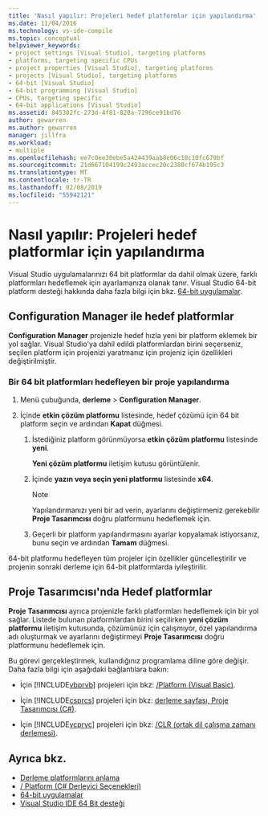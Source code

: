 ```yaml
---
title: 'Nasıl yapılır: Projeleri hedef platformlar için yapılandırma'
ms.date: 11/04/2016
ms.technology: vs-ide-compile
ms.topic: conceptual
helpviewer_keywords:
- project settings [Visual Studio], targeting platforms
- platforms, targeting specific CPUs
- project properties [Visual Studio], targeting platforms
- projects [Visual Studio], targeting platforms
- 64-bit [Visual Studio]
- 64-bit programming [Visual Studio]
- CPUs, targeting specific
- 64-bit applications [Visual Studio]
ms.assetid: 845302fc-273d-4f81-820a-7296ce91bd76
author: gewarren
ms.author: gewarren
manager: jillfra
ms.workload:
- multiple
ms.openlocfilehash: ee7c0ee30ebe5a424439aab8e06c18c10fc679bf
ms.sourcegitcommit: 21d667104199c2493accec20c2388cf674b195c3
ms.translationtype: MT
ms.contentlocale: tr-TR
ms.lasthandoff: 02/08/2019
ms.locfileid: "55942121"
---
```

# <a name="how-to-configure-projects-to-target-platforms"></a>Nasıl yapılır: Projeleri hedef platformlar için yapılandırma

Visual Studio uygulamalarınızı 64 bit platformlar da dahil olmak üzere, farklı platformları hedeflemek için ayarlamanıza olanak tanır. Visual Studio 64-bit platform desteği hakkında daha fazla bilgi için bkz. [64-bit uygulamalar](/dotnet/framework/64-bit-apps).

## <a name="target-platforms-with-the-configuration-manager"></a>Configuration Manager ile hedef platformlar

**Configuration Manager** projenizle hedef hızla yeni bir platform eklemek bir yol sağlar. Visual Studio'ya dahil edildi platformlardan birini seçerseniz, seçilen platform için projenizi yaratmanız için projeniz için özellikleri değiştirilmiştir.

### <a name="to-configure-a-project-to-target-a-64-bit-platform"></a>Bir 64 bit platformları hedefleyen bir proje yapılandırma

1.  Menü çubuğunda, **derleme** > **Configuration Manager**.

2.  İçinde **etkin çözüm platformu** listesinde, hedef çözümü için 64 bit platform seçin ve ardından **Kapat** düğmesi.

    1.  İstediğiniz platform görünmüyorsa **etkin çözüm platformu** listesinde **yeni**.

         **Yeni çözüm platformu** iletişim kutusu görüntülenir.

    2.  İçinde **yazın veya seçin yeni platformu** listesinde **x64**.

        > [!NOTE]
        >  Yapılandırmanızı yeni bir ad verin, ayarlarını değiştirmeniz gerekebilir **Proje Tasarımcısı** doğru platformunu hedeflemek için.

    3.  Geçerli bir platform yapılandırmasını ayarlar kopyalamak istiyorsanız, bunu seçin ve ardından **Tamam** düğmesi.

64-bit platformu hedefleyen tüm projeler için özellikler güncelleştirilir ve projenin sonraki derleme için 64-bit platformlarda iyileştirilir.

## <a name="target-platforms-in-the-project-designer"></a>Proje Tasarımcısı'nda Hedef platformlar

**Proje Tasarımcısı** ayrıca projenizle farklı platformları hedeflemek için bir yol sağlar. Listede bulunan platformlardan birini seçilirken **yeni çözüm platformu** iletişim kutusunda, çözümünüz için çalışmıyor, özel yapılandırma adı oluşturmak ve ayarlarını değiştirmeyi **Proje Tasarımcısı**  doğru platformunu hedeflemek için.

Bu görevi gerçekleştirmek, kullandığınız programlama diline göre değişir. Daha fazla bilgi için aşağıdaki bağlantılara bakın:

- İçin [!INCLUDE[vbprvb](../code-quality/includes/vbprvb_md.md)] projeleri için bkz: [/Platform (Visual Basic)](/dotnet/visual-basic/reference/command-line-compiler/platform).

- İçin [!INCLUDE[csprcs](../data-tools/includes/csprcs_md.md)] projeleri için bkz: [derleme sayfası, Proje Tasarımcısı (C#)](../ide/reference/build-page-project-designer-csharp.md).

- İçin [!INCLUDE[vcprvc](../code-quality/includes/vcprvc_md.md)] projeleri için bkz: [/CLR (ortak dil çalışma zamanı derlemesi)](/cpp/build/reference/clr-common-language-runtime-compilation).

## <a name="see-also"></a>Ayrıca bkz.

- [Derleme platformlarını anlama](../ide/understanding-build-platforms.md)
- [/ Platform (C# Derleyici Seçenekleri)](/dotnet/csharp/language-reference/compiler-options/platform-compiler-option)
- [64-bit uygulamalar](/dotnet/framework/64-bit-apps)
- [Visual Studio IDE 64 Bit desteği](../ide/visual-studio-ide-64-bit-support.md)
